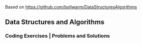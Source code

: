 Based on https://github.com/bollwarm/DataStructuresAlgorithms

## Data Structures and Algorithms
### Coding Exercises | Problems and Solutions
